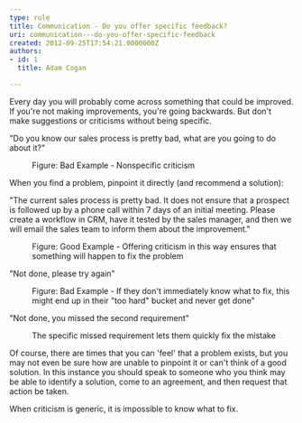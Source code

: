 ```yaml
---
type: rule
title: Communication - Do you offer specific feedback?
uri: communication---do-you-offer-specific-feedback
created: 2012-09-25T17:54:21.0000000Z
authors:
- id: 1
  title: Adam Cogan

---
```




<span class='intro'> <p>​​Every day you will probably&#160;come across something that could be improved. If you're not making improvements, you're going backwards. But&#160;don't make suggestions or criticisms without being specific. <br></p> </span>

<dl class="bad"> <p class="ssw15-rteElement-GreyBox">&quot;Do you know our sales process is pretty bad, what are you going to do about it?&quot;</p> <dd class="ssw15-rteElement-FigureBad">Figure&#58; Bad Example - Nonspecific criticism <br></dd></dl>
                <p>When you find a problem, pinpoint it directly (and recommend a solution)&#58;</p>
                <dl class="good"> <p class="ssw15-rteElement-GreyBox">&quot;The current sales process is pretty bad. It&#160;does not ensure that a prospect is followed up by a phone call within 7 days of an initial meeting. Please create a workflow in CRM, have it tested by the sales manager, and then we will email the sales team to inform them about the improvement.&quot;</p> <dd class="ssw15-rteElement-FigureGood"> Figure&#58; Good Example - Offering criticism in this way ensures that something will happen to fix the problem<br></dd> </dl>
                <p class="ssw15-rteElement-GreyBox">&quot;Not done, please try again&quot;<br></p><dd class="ssw15-rteElement-FigureBad"> Figure&#58; Bad Example - If they don't immediately know what to fix, this might end up in their &quot;too hard&quot; bucket and never get done&quot;<br></dd><p class="ssw15-rteElement-GreyBox">&quot;Not done, you missed the second requirement&quot;</p><dd class="ssw15-rteElement-FigureGood"> The specific missed requirement lets them quickly fix the mistake<br></dd><p>Of course, there are times that you can 'feel' that a problem exists, but you may not even be sure how are unable to pinpoint it or can't think of a good solution. In this instance you should speak to someone who you think may be able to identify a solution, come to an agreement, and then request that action be taken.​<br></p>
                <p>When criticism is generic, it is impossible to know what to fix.</p>



